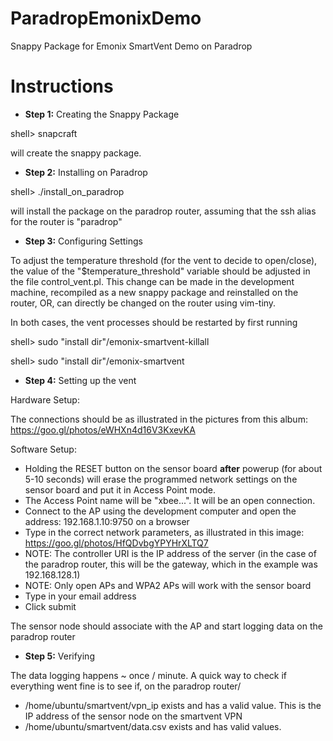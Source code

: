 # ParadropEmonixDemo
Snappy Package for Emonix SmartVent Demo on Paradrop

# Instructions
+ **Step 1:** Creating the Snappy Package

shell> snapcraft

will create the snappy package.

+ **Step 2:** Installing on Paradrop

shell> ./install\_on\_paradrop

will install the package on the paradrop router, assuming that the ssh alias for the router is "paradrop"

+ **Step 3:** Configuring Settings

To adjust the temperature threshold (for the vent to decide to open/close), the value of the "$temperature\_threshold" variable should be adjusted in the file control\_vent.pl. This change can be made in the development machine, recompiled as a new snappy package and reinstalled on the router, OR, can directly be changed on the router using vim-tiny.

In both cases, the vent processes should be restarted by first running

shell> sudo "install dir"/emonix-smartvent-killall

shell> sudo "install dir"/emonix-smartvent

+ **Step 4:** Setting up the vent

Hardware Setup:

The connections should be as illustrated in the pictures from this album: https://goo.gl/photos/eWHXn4d16V3KxevKA

Software Setup:

  - Holding the RESET button on the sensor board **after** powerup (for about 5-10 seconds) will erase the programmed network settings on the sensor board and put it in Access Point mode.
  - The Access Point name will be "xbee...". It will be an open connection.
  - Connect to the AP using the development computer and open the address: 192.168.1.10:9750 on a browser
  - Type in the correct network parameters, as illustrated in this image: https://goo.gl/photos/HfQDvbgYPYHrXLTQ7
  - NOTE: The controller URI is the IP address of the server (in the case of the paradrop router, this will be the gateway, which in the example was 192.168.128.1)
  - NOTE: Only open APs and WPA2 APs will work with the sensor board
  - Type in your email address
  - Click submit

The sensor node should associate with the AP and start logging data on the paradrop router

+ **Step 5:** Verifying

The data logging happens ~ once / minute. A quick way to check if everything went fine is to see if, on the paradrop router/

  - /home/ubuntu/smartvent/vpn\_ip exists and has a valid value. This is the IP address of the sensor node on the smartvent VPN
  - /home/ubuntu/smartvent/data.csv exists and has valid values.


